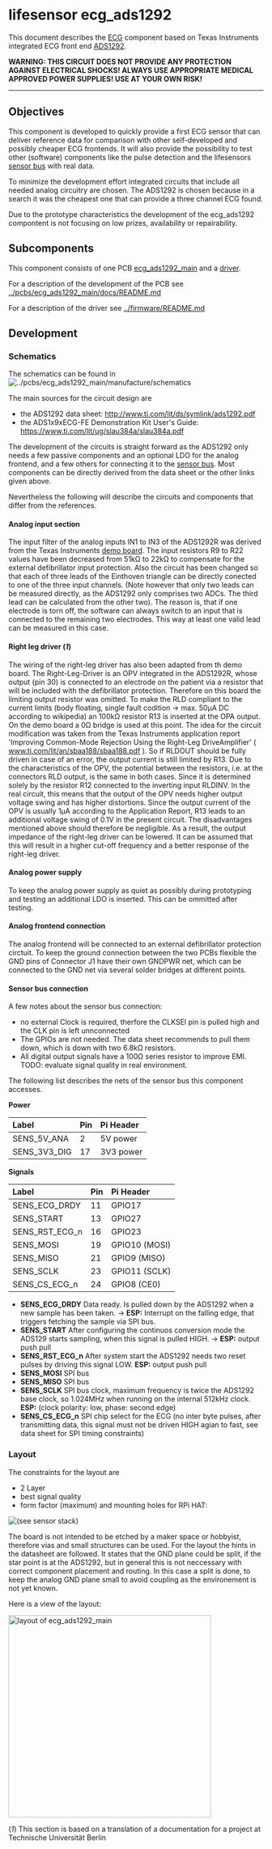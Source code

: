 # lifesensor ecg_ads1292
This document describes the [ECG](https://en.wikipedia.org/wiki/Electrocardiography) component based on Texas Instruments integrated ECG front end [ADS1292](http://www.ti.com/lit/ds/symlink/ads1292.pdf).

**WARNING: THIS CIRCUIT DOES NOT PROVIDE ANY PROTECTION AGAINST ELECTRICAL SHOCKS! ALWAYS USE APPROPRIATE MEDICAL APPROVED POWER SUPPLIES! USE AT YOUR OWN RISK!**

---

## Objectives
This component is developed to quickly provide a first ECG sensor that can deliver reference data for comparison with other self-developed and possibly cheaper ECG frontends. It will also provide the possibility to test other (software) components like the pulse detection and the lifesensors [sensor bus]() with real data.
<!-- TODO: link to sensor bus description -->

To minimize the development effort integrated circuits that include all needed analog circuitry are chosen. The ADS1292 is chosen because in a search it was the cheapest one that can provide a three channel ECG found.

Due to the prototype characteristics the development of the ecg_ads1292 compontent is not focusing on low prizes, availability or repairability.

## Subcomponents

This component consists of one PCB [ecg_ads1292_main](../pcbs/ecg_ads1292_main) and a [driver](../firmware).

For a description of the development of the PCB see [../pcbs/ecg_ads1292_main/docs/README.md](../pcbs/ecg_ads1292_main/docs/README.md)

For a description of the driver see [../firmware/README.md](../firmware/README.md)

<!-- ## Usage -->
<!-- TODO: links and explanations  -->

## Development

### Schematics
The schematics can be found in 
![../pcbs/ecg_ads1292_main/manufacture/schematics](../pcbs/ecg_ads1292_main/manufacture/schematics)

The main sources for the circuit design are
- the ADS1292 data sheet: http://www.ti.com/lit/ds/symlink/ads1292.pdf
- the ADS1x9xECG-FE Demonstration Kit User's Guide: https://www.ti.com/lit/ug/slau384a/slau384a.pdf

The development of the circuits is straight forward as the ADS1292 only needs a few passive components and an optional LDO for the analog frontend, and a few others for connecting it to the [sensor bus](../../system). Most components can be directly derived from the data sheet or the other links given above.

Nevertheless the following  will describe the circuits and components that differ from the references.

#### Analog input section
The input filter of the analog inputs IN1 to IN3 of the ADS1292R was derived from the Texas Instruments [demo board](http://www.ti.com/tool/TIDM-BIOSIGNMONITOR).
The input resistors R9 to R22 values have been decreased from 51kΩ to 22kΩ to compensate for the external defibrillator input protection.
Also the circuit has been changed so that each of three leads of the Einthoven triangle can be directly conected to one of the three input channels.
(Note however that only two leads can be measured directly, as the ADS1292 only comprises two ADCs. The third lead can be calculated from the other two).
The reason is, that if one electrode is torn off, the software can always switch to an input that is connected to the remaining two electrodes.
This way at least one valid lead can be measured in this case.

#### Right leg driver (*1*)
The wiring of the right-leg driver has also been adapted from th demo board. 
The Right-Leg-Driver is an OPV integrated in the ADS1292R, whose output (pin 30) is connected to an electrode on the patient via a resistor that will be included with the defibrillator protection. 
Therefore on this board the limiting output resistor was omitted.
To make the RLD compliant to the current limits (body floating, single fault codition -> max. 50µA DC according to wikipedia) an 100kΩ resistor R13 is inserted at the OPA output. On the demo board a 0Ω bridge is used at this point.
The idea for the circuit modification was taken from the Texas Instruments application report 'Improving Common-Mode Rejection Using the Right-Leg DriveAmplifier' ( www.ti.com/lit/an/sbaa188/sbaa188.pdf ). So if RLDOUT should be fully driven in case of an error, the output current is still limited by R13.
Due to the characteristics of the OPV, the potential between the resistors, i.e. at the connectors RLD output, is the same in both cases.
Since it is determined solely by the resistor R12 connected to the inverting input RLDINV.
In the real circuit, this means that the output of the OPV needs higher output voltage swing and has higher distortions.
Since the output current of the OPV is usually 1μA according to the Application Report, R13 leads to an additional voltage swing of 0.1V in the present circuit.
The disadvantages mentioned above should therefore be negligible.
As a result, the output impedance of the right-leg driver can be lowered.
It can be assumed that this will result in a higher cut-off frequency and a better response of the right-leg driver.

#### Analog power supply
To keep the analog power supply as quiet as possibly during prototyping and testing an additional LDO is inserted.
This can be ommitted after testing.

#### Analog frontend connection
The analog frontend will be connected to an external defibrillator protection circtuit.
To keep the ground connection between the two PCBs flexible the GND pins of Connector J1 have their own GNDPWR net, which can be connected to the GND net via several solder bridges at different points.

#### Sensor bus connection

A few notes about the sensor bus connection:
- no external Clock is required, therfore the CLKSEl pin is pulled high and the CLK pin is left unnconnected
- The GPIOs are not needed. The data sheet recommends to pull them down, which is down with two 6.8kΩ resistors.
- All digital output signals have a 100Ω series resistor to improve EMI. 
  TODO: evaluate signal quality in real environment.

The following list describes the nets of the sensor bus this component accesses.

**Power**

| Label           | Pin| Pi Header          |
|:----------------|:---|:-------------------|
| SENS_5V_ANA     | 2  | 5V power           |
| SENS_3V3_DIG    | 17 | 3V3 power          |

**Signals**

| Label           | Pin| Pi Header          |
|:----------------|:---|:-------------------|
| SENS_ECG_DRDY   | 11 | GPIO17             |
| SENS_START      | 13 | GPIO27             |
| SENS_RST_ECG_n  | 16 | GPIO23             |
| SENS_MOSI       | 19 | GPIO10 (MOSI)      |
| SENS_MISO       | 21 | GPIO9 (MISO)       |
| SENS_SCLK       | 23 | GPIO11 (SCLK)      |
| SENS_CS_ECG_n   | 24 | GPIO8 (CE0)        |


- **SENS_ECG_DRDY** Data ready. Is pulled down by the ADS1292 when a new sample has been taken. -> **ESP:** Interrupt on the falling edge, that triggers fetching the sample via SPI bus.
- **SENS_START** After configuring the continuos conversion mode the ADS129 starts sampling, when this signal is pulled HIGH. -> **ESP:** output push pull
- **SENS_RST_ECG_n** After system start the ADS1292 needs two reset pulses by driving this signal LOW. **ESP:** output push pull
- **SENS_MOSI** SPI bus
- **SENS_MISO** SPI bus
- **SENS_SCLK** SPI bus clock, maximum frequency is twice the ADS1292 base clock, so 1.024MHz when running on the internal 512kHz clock. **ESP:** (clock polarity: low, phase: second edge)
- **SENS_CS_ECG_n** SPI chip select for the ECG (no inter byte pulses, after transmitting data, this signal must not be driven HIGH agian to fast, see data sheet for SPI timing constraints)



### Layout

The constraints for the layout are
- 2 Layer
- best signal quality
- form factor (maximum) and mounting holes for RPi HAT:
<p>

![(see sensor stack)](../../system/lifesensor_sensor_pcb_stack.svg)

</p>

The board is not intended to be etched by a maker space or hobbyist, therefore vias and small structures can be used.
For the layout the hints in the datasheet are followed.
It states that the GND plane could be split, if the star point is at the ADS1292, but in general this is not neccessary with correct component placement and routing.
In this case a split is done, to keep the analog GND plane small to avoid coupling as the environement is not yet known.

Here is a view of the layout:
<p>
<img src="../pcbs/ecg_ads1292_main/manufacture/images/ecg_ads1292_main-brd.svg" alt="layout of ecg_ads1292_main" width="400"/>
</p>

(*1*) This section is based on a translation of a documentation for a project at Technische Universität Berlin
